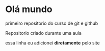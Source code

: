 # Olá mundo
 primeiro repositorio do curso de git e github

 Repositorio criado durante uma aula

essa linha eu adicionei **diretamente** pelo site
